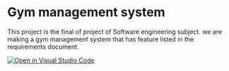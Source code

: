 # Gym management system
This project is the final of project of Software engineering subject. we are making a gym management system that has feature listed in the requirements document.

[![Open in Visual Studio Code](https://classroom.github.com/assets/open-in-vscode-c66648af7eb3fe8bc4f294546bfd86ef473780cde1dea487d3c4ff354943c9ae.svg)](https://classroom.github.com/online_ide?assignment_repo_id=7705420&assignment_repo_type=AssignmentRepo)
